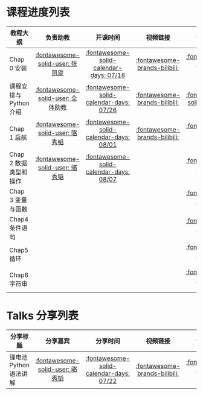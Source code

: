 # 课程进度列表

| 教程大纲               |                                                  负责助教                                                  |                                            开课时间                                            |                                 视频链接                                 |                                                                             课件链接                                                                             |                                              任务地址                                              |
| ---------------------- | :--------------------------------------------------------------------------------------------------------: | :--------------------------------------------------------------------------------------------: | :-----------------------------------------------------------------------: | :--------------------------------------------------------------------------------------------------------------------------------------------------------------: | :------------------------------------------------------------------------------------------------: |
| Chap 0 安装            |                         [:fontawesome-solid-user: 张凯旋](https://github.com/zarjun)                         | [:fontawesome-solid-calendar-days: 07/18](https://wannianrili.bmcx.com/2023-07-18__wannianrili/) | [:fontawesome-brands-bilibili:](https://www.bilibili.com/video/BV1BV4y147i4) | <a href="../../slides/chapter_0-Installation.ipynb" download>:fontawesome-brands-python:</a>       |                                  :fontawesome-solid-circle-xmark:                                  |
| 课程安排与Python介绍   | [:fontawesome-solid-user: 全体助教](https://datawhalechina.github.io/learn-python-the-smart-way-v2/Team/team) | [:fontawesome-solid-calendar-days: 07/26](https://wannianrili.bmcx.com/2023-07-26__wannianrili/) | [:fontawesome-brands-bilibili:](https://www.bilibili.com/video/BV1x44y1w76d) |     [:fontawesome-solid-file-pdf:](https://raw.githubusercontent.com/datawhalechina/learn-python-the-smart-way-v2/main/resources/聪明办法学Python课程安排.pdf)     |                                  :fontawesome-solid-circle-xmark:                                  |
| Chap 1 启航            |                         [:fontawesome-solid-user: 骆秀韬](https://github.com/anine09)                         | [:fontawesome-solid-calendar-days: 08/01](https://wannianrili.bmcx.com/2023-08-01__wannianrili/) | [:fontawesome-brands-bilibili:](https://www.bilibili.com/video/BV1bh4y1w7Co) |     [:fontawesome-brands-python:](https://mybinder.org/v2/gh/datawhalechina/learn-python-the-smart-way-v2/HEAD?labpath=slides/chapter_1-Getting_Started.ipynb)     | [:fontawesome-solid-laptop-code:](https://hydro.ac/d/datawhale_p2s/homework/64251a5a81e8c152e1c0f86a) |
| Chap 2 数据类型和操作 |                         [:fontawesome-solid-user: 骆秀韬](https://github.com/anine09)                         | [:fontawesome-solid-calendar-days: 08/07](https://wannianrili.bmcx.com/2023-08-07__wannianrili/) |                                                                          | [:fontawesome-brands-python:](https://mybinder.org/v2/gh/datawhalechina/learn-python-the-smart-way-v2/HEAD?labpath=slides/chapter_2-Data_Types_and_Operators.ipynb) | [:fontawesome-solid-laptop-code:](https://hydro.ac/d/datawhale_p2s/homework/64251afb81e8c152e1c0f921) |
| Chap 3 变量与函数      |                                                                                                            |                                                                                                |                                                                          | [:fontawesome-brands-python:](https://mybinder.org/v2/gh/datawhalechina/learn-python-the-smart-way-v2/HEAD?labpath=slides/chapter_3-Variables_and_Functions.ipynb) | [:fontawesome-solid-laptop-code:](https://hydro.ac/d/datawhale_p2s/homework/642a601cfeeeeb99c66fd60f) |
| Chap4 条件语句         |                                                                                                            |                                                                                                |                                                                          |       [:fontawesome-brands-python:](https://mybinder.org/v2/gh/datawhalechina/learn-python-the-smart-way-v2/HEAD?labpath=slides/chapter_4-Conditionals.ipynb)       | [:fontawesome-solid-laptop-code:](https://hydro.ac/d/datawhale_p2s/homework/6434025d231bd2ef6708fb78) |
| Chap5 循环             |                                                                                                            |                                                                                                |                                                                          |           [:fontawesome-brands-python:](https://mybinder.org/v2/gh/datawhalechina/learn-python-the-smart-way-v2/HEAD?labpath=slides/chapter_5-Loop.ipynb)           | [:fontawesome-solid-laptop-code:](https://hydro.ac/d/datawhale_p2s/homework/6462d7fa01057ac9dc5be8a5) |
| Chap6 字符串           |                                                                                                            |                                                                                                |                                                                          |         [:fontawesome-brands-python:](https://mybinder.org/v2/gh/datawhalechina/learn-python-the-smart-way-v2/HEAD?labpath=slides/chapter_6-Strings.ipynb)         | [:fontawesome-solid-laptop-code:](https://hydro.ac/d/datawhale_p2s/homework/64355bd1231bd2ef670b6b31) |

# Talks 分享列表

| 分享标题             |                          分享嘉宾                          |                                           分享时间                                           |                                 视频链接                                 |                                                                                  课件链接                                                                                  |                                                                                                                                                 海报详情                                                                                                                                                 |
| -------------------- | :--------------------------------------------------------: | :-------------------------------------------------------------------------------------------: | :-----------------------------------------------------------------------: | :------------------------------------------------------------------------------------------------------------------------------------------------------------------------: | :------------------------------------------------------------------------------------------------------------------------------------------------------------------------------------------------------------------------------------------------------------------------------------------------------: |
| 锂电池Python语法讲解 | [:fontawesome-solid-user: 骆秀韬](https://github.com/anine09) | [:fontawesome-solid-calendar-days: 07/22](https://wannianrili.bmcx.com/2023-07-22__wannianrili/) | [:fontawesome-brands-bilibili:](https://www.bilibili.com/video/BV18z4y1t7tV) | [:fontawesome-brands-python:](https://mybinder.org/v2/gh/datawhalechina/learn-python-the-smart-way-v2/HEAD?labpath=talks/锂电池Python语法全解析/锂电池Python语法全解析.ipynb) | [:fontawesome-solid-image:](https://raw.githubusercontent.com/datawhalechina/learn-python-the-smart-way-v2/main/resources/talks/%E9%94%82%E7%A6%BB%E5%AD%90%E7%94%B5%E6%B1%A0Python%E8%AF%AD%E6%B3%95%E5%85%A8%E8%A7%A3%E6%9E%90/%E9%94%82%E7%94%B5%E6%B1%A0Python%E8%AF%AD%E6%B3%95%E8%AE%B2%E8%A7%A3.jpg) |

[chap0_page]: ./schedule_detail/chap0_page.md

